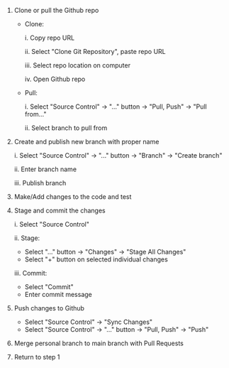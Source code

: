 1. Clone or pull the Github repo
   - Clone:
   
      i. Copy repo URL
     
      ii. Select "Clone Git Repository", paste repo URL
     
      iii. Select repo location on computer
     
      iv. Open Github repo
   - Pull:
   
      i. Select "Source Control" -> "..." button -> "Pull, Push" -> "Pull from..."
     
      ii. Select branch to pull from

2. Create and publish new branch with proper name

   i. Select "Source Control" -> "..." button -> "Branch" -> "Create branch"
  
   ii. Enter branch name
  
   iii. Publish branch

3. Make/Add changes to the code and test 

4. Stage and commit the changes

   i. Select "Source Control"
  
   ii. Stage:
     - Select "..." button -> "Changes" -> "Stage All Changes"
     - Select "+" button on selected individual changes
     
   iii. Commit:
     - Select "Commit"
     - Enter commit message
     
5. Push changes to Github
   - Select "Source Control" -> "Sync Changes"
   - Select "Source Control" -> "..." button -> "Pull, Push" -> "Push"

6. Merge personal branch to main branch with Pull Requests

7. Return to step 1

